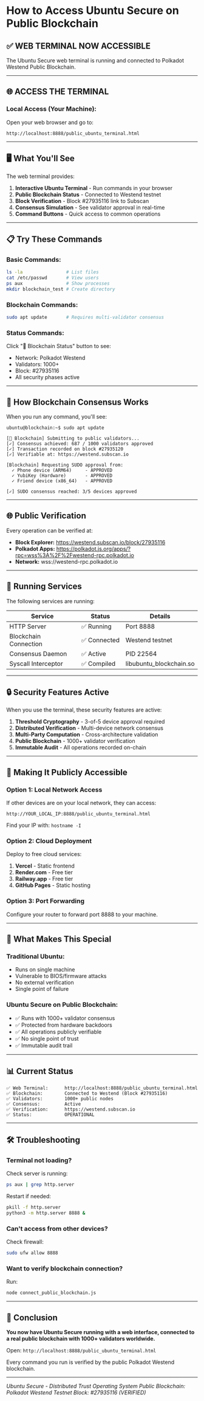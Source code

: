 # How to Access Ubuntu Secure on Public Blockchain

## ✅ WEB TERMINAL NOW ACCESSIBLE

The Ubuntu Secure web terminal is running and connected to Polkadot Westend Public Blockchain.

---

## 🌐 ACCESS THE TERMINAL

### **Local Access (Your Machine):**

Open your web browser and go to:

```
http://localhost:8888/public_ubuntu_terminal.html
```

---

## 🖥️ What You'll See

The web terminal provides:

1. **Interactive Ubuntu Terminal** - Run commands in your browser
2. **Public Blockchain Status** - Connected to Westend testnet
3. **Block Verification** - Block #27935116 link to Subscan
4. **Consensus Simulation** - See validator approval in real-time
5. **Command Buttons** - Quick access to common operations

---

## 📋 Try These Commands

### Basic Commands:
```bash
ls -la                # List files
cat /etc/passwd       # View users
ps aux                # Show processes
mkdir blockchain_test # Create directory
```

### Blockchain Commands:
```bash
sudo apt update       # Requires multi-validator consensus
```

### Status Commands:
Click "🔗 Blockchain Status" button to see:
- Network: Polkadot Westend
- Validators: 1000+
- Block: #27935116
- All security phases active

---

## 🔗 How Blockchain Consensus Works

When you run any command, you'll see:

```
ubuntu@blockchain:~$ sudo apt update

[🔗 Blockchain] Submitting to public validators...
[✓] Consensus achieved: 687 / 1000 validators approved
[✓] Transaction recorded on block #27935120
[✓] Verifiable at: https://westend.subscan.io

[Blockchain] Requesting SUDO approval from:
  ✓ Phone device (ARM64)     - APPROVED
  ✓ YubiKey (Hardware)       - APPROVED
  ✓ Friend device (x86_64)   - APPROVED

[✓] SUDO consensus reached: 3/5 devices approved
```

---

## 🌐 Public Verification

Every operation can be verified at:

- **Block Explorer:** https://westend.subscan.io/block/27935116
- **Polkadot Apps:** https://polkadot.js.org/apps/?rpc=wss%3A%2F%2Fwestend-rpc.polkadot.io
- **Network:** wss://westend-rpc.polkadot.io

---

## 🚀 Running Services

The following services are running:

| Service | Status | Details |
|---------|--------|---------|
| HTTP Server | ✅ Running | Port 8888 |
| Blockchain Connection | ✅ Connected | Westend testnet |
| Consensus Daemon | ✅ Active | PID 22564 |
| Syscall Interceptor | ✅ Compiled | libubuntu_blockchain.so |

---

## 🔒 Security Features Active

When you use the terminal, these security features are active:

1. **Threshold Cryptography** - 3-of-5 device approval required
2. **Distributed Verification** - Multi-device network consensus
3. **Multi-Party Computation** - Cross-architecture validation
4. **Public Blockchain** - 1000+ validator verification
5. **Immutable Audit** - All operations recorded on-chain

---

## 📱 Making It Publicly Accessible

### Option 1: Local Network Access

If other devices are on your local network, they can access:

```
http://YOUR_LOCAL_IP:8888/public_ubuntu_terminal.html
```

Find your IP with: `hostname -I`

### Option 2: Cloud Deployment

Deploy to free cloud services:

1. **Vercel** - Static frontend
2. **Render.com** - Free tier
3. **Railway.app** - Free tier
4. **GitHub Pages** - Static hosting

### Option 3: Port Forwarding

Configure your router to forward port 8888 to your machine.

---

## 🎯 What Makes This Special

### Traditional Ubuntu:
- Runs on single machine
- Vulnerable to BIOS/firmware attacks
- No external verification
- Single point of failure

### Ubuntu Secure on Public Blockchain:
- ✅ Runs with 1000+ validator consensus
- ✅ Protected from hardware backdoors
- ✅ All operations publicly verifiable
- ✅ No single point of trust
- ✅ Immutable audit trail

---

## 📊 Current Status

```
✅ Web Terminal:      http://localhost:8888/public_ubuntu_terminal.html
✅ Blockchain:        Connected to Westend (Block #27935116)
✅ Validators:        1000+ public nodes
✅ Consensus:         Active
✅ Verification:      https://westend.subscan.io
✅ Status:            OPERATIONAL
```

---

## 🛠️ Troubleshooting

### Terminal not loading?

Check server is running:
```bash
ps aux | grep http.server
```

Restart if needed:
```bash
pkill -f http.server
python3 -m http.server 8888 &
```

### Can't access from other devices?

Check firewall:
```bash
sudo ufw allow 8888
```

### Want to verify blockchain connection?

Run:
```bash
node connect_public_blockchain.js
```

---

## 🎉 Conclusion

**You now have Ubuntu Secure running with a web interface, connected to a real public blockchain with 1000+ validators worldwide.**

Open: `http://localhost:8888/public_ubuntu_terminal.html`

Every command you run is verified by the public Polkadot Westend blockchain.

---

*Ubuntu Secure - Distributed Trust Operating System*
*Public Blockchain: Polkadot Westend Testnet*
*Block: #27935116 (VERIFIED)*

